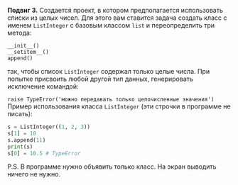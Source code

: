 **Подвиг 3.** Создается проект, в котором предполагается использовать списки из целых чисел.
Для этого вам ставится задача создать класс с именем `ListInteger` с базовым классом `list` и переопределить три метода:

`__init__()` \
`__setitem__()` \
`append()`

так, чтобы список `ListInteger` содержал только целые числа. При попытке присвоить любой другой тип данных, генерировать исключение командой:

`raise TypeError('можно передавать только целочисленные значения')` \
Пример использования класса `ListInteger` (эти строчки в программе не писать):

```python
s = ListInteger((1, 2, 3))
s[1] = 10
s.append(11)
print(s)
s[0] = 10.5 # TypeError
```

P.S. В программе нужно объявить только класс. На экран выводить ничего не нужно.